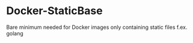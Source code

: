 # Docker-StaticBase
Bare minimum needed for Docker images only containing static files f.ex. golang
